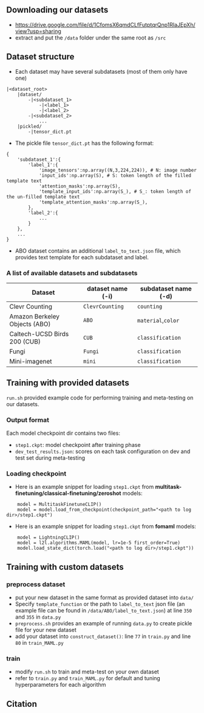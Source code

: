 ## Downloading our datasets
- https://drive.google.com/file/d/1CfomsX6qmdCLfFutptqrQnp1RlaJEpXh/view?usp=sharing
- extract and put the `/data` folder under the same root as `/src`

## Dataset structure
- Each dataset may have several subdatasets (most of them only have one) 
```
|<dataset_root>
    |dataset/
        -|<subdataset_1>
            -|<label_1>
            -|<label_2>
        -|<subdataset_2>
            ...
    |pickled/
        -|tensor_dict.pt
```
- The pickle file `tensor_dict.pt` has the following format:
```
{
    'subdataset_1':{
        'label_1':{
            'image_tensors':np.array((N,3,224,224)), # N: image number
            'input_ids':np.array(S), # S: token length of the filled template text
            'attention_masks':np.array(S),
            'template_input_ids':np.array(S_), # S_: token length of the un-filled template text
            'template_attention_masks':np.array(S_),
        },
        'label_2':{
            ...
        }
    },
    ...
}
```
- ABO dataset contains an additional `label_to_text.json` file, which provides text template for each subdataset and label.
### A list of available datasets and subdatasets
Dataset | dataset name (-i) | subdataset name (-d)
--- | --- | ---
Clevr Counting | `ClevrCounting` | `counting`
Amazon Berkeley Objects (ABO) |`ABO`| `material`,`color`
Caltech-UCSD Birds 200 (CUB)| `CUB`| `classification`
Fungi | `Fungi`| `classification`
Mini-imagenet | `mini` | `classification`


## Training with provided datasets
`run.sh` provided example code for performing training and meta-testing on our datasets. 
### Output format
Each model checkpoint dir contains two files:
- `step1.ckpt`: model checkpoint after training phase
- `dev_test_results.json`: scores on each task configuration on dev and test set during meta-testing
### Loading checkpoint
- Here is an example snippet for loading `step1.ckpt` from **multitask-finetuning/classical-finetuning/zeroshot** models:
```
    model = MultitaskFinetuneCLIP()
    model = model.load_from_checkpoint(checkpoint_path="<path to log dir>/step1.ckpt")
```
- Here is an example snippet for loading `step1.ckpt` from **fomaml** models:
```
    model = LightningCLIP()
    model = l2l.algorithms.MAML(model, lr=1e-5 first_order=True)
    model.load_state_dict(torch.load("<path to log dir>/step1.ckpt"))
```

## Training with custom datasets
### preprocess dataset
- put your new dataset in the same format as provided dataset into `data/`
- Specify `template_function` or the path to `label_to_text` json file (an example file can be found in `/data/ABO/label_to_text.json`) at line `350` and `355` in `data.py`
- `preprocess.sh` provides an example of running `data.py` to create pickle file for your new dataset
- add your dataset into `construct_dataset()`: line `77` in `train.py` and line `80` in `train_MAML.py`
### train
- modify `run.sh` to train and meta-test on your own dataset
- refer to `train.py` and `train_MAML.py` for default and tuning hyperparameters for each algorithm

## Citation


